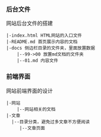### 后台文件

网站后台文件的搭建

```
|-index.html HTML网站的入口文件
|-README.md 首页展示内容的文档
|-docs 侧边栏目录的文件夹，里面放置数据
    |--99->00 放置md文档的文件夹
    |--01.md 内容文件
```

### 前端界面

网站前端界面的设计

``` 
|-网站
    |--网站相关的文档
|-文章 
  |--目录分类，避免过多文章不方便阅读
     |--文章页面
```
